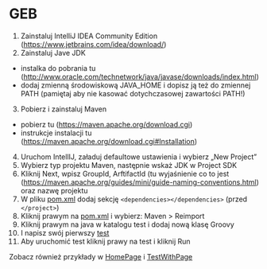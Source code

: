 # GEB

1. Zainstaluj IntelliJ IDEA Community Edition (https://www.jetbrains.com/idea/download/)
2. Zainstaluj Jave JDK
- instalka do pobrania tu (http://www.oracle.com/technetwork/java/javase/downloads/index.html)
- dodaj zmienną środowiskową JAVA_HOME  i dopisz ją też do zmiennej PATH (pamiętaj aby nie kasować dotychczasowej zawartości PATH!)
3. Pobierz i zainstaluj Maven
- pobierz tu (https://maven.apache.org/download.cgi)
- instrukcje instalacji tu (https://maven.apache.org/download.cgi#Installation)
4. Uruchom IntellIJ, załaduj defaultowe ustawienia i wybierz „New Project”
5. Wybierz typ projektu Maven, następnie wskaż JDK w Project SDK
6. Kliknij Next, wpisz GroupId, ArftifactId (tu wyjaśnienie co to jest (https://maven.apache.org/guides/mini/guide-naming-conventions.html) oraz nazwę projektu
7. W pliku [pom.xml](pom.xml) dodaj sekcję ```<dependencies></dependencies>``` (przed ```</project>```)
8. Kliknij prawym na [pom.xml](pom.xml) i wybierz: Maven > Reimport
9. Kliknij prawym na java w katalogu test i dodaj nową klasę Groovy
10. I napisz swój pierwszy [test](test.groovy)
11. Aby uruchomić test kliknij prawy na test i kliknij Run

Zobacz również przykłady w [HomePage](HomePage.groovy) i [TestWithPage](TestWithPage.groovy)
